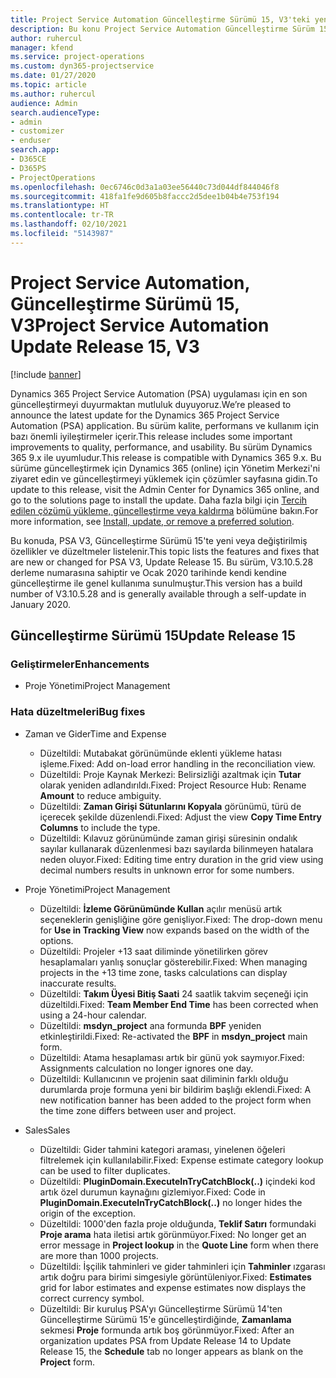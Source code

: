 ```yaml
---
title: Project Service Automation Güncelleştirme Sürümü 15, V3'teki yenilikler veya değişiklikler
description: Bu konu Project Service Automation Güncelleştirme Sürüm 15, V3'teki yenilikler hakkında bilgi sağlar.
author: ruhercul
manager: kfend
ms.service: project-operations
ms.custom: dyn365-projectservice
ms.date: 01/27/2020
ms.topic: article
ms.author: ruhercul
audience: Admin
search.audienceType:
- admin
- customizer
- enduser
search.app:
- D365CE
- D365PS
- ProjectOperations
ms.openlocfilehash: 0ec6746c0d3a1a03ee56440c73d044df844046f8
ms.sourcegitcommit: 418fa1fe9d605b8faccc2d5dee1b04b4e753f194
ms.translationtype: HT
ms.contentlocale: tr-TR
ms.lasthandoff: 02/10/2021
ms.locfileid: "5143987"
---
```

# <a name="project-service-automation-update-release-15-v3"></a><span data-ttu-id="6b178-103">Project Service Automation, Güncelleştirme Sürümü 15, V3</span><span class="sxs-lookup"><span data-stu-id="6b178-103">Project Service Automation Update Release 15, V3</span></span>

[!include [banner](../includes/psa-now-project-operations.md)]

<span data-ttu-id="6b178-104">Dynamics 365 Project Service Automation (PSA) uygulaması için en son güncelleştirmeyi duyurmaktan mutluluk duyuyoruz.</span><span class="sxs-lookup"><span data-stu-id="6b178-104">We’re pleased to announce the latest update for the Dynamics 365 Project Service Automation (PSA) application.</span></span> <span data-ttu-id="6b178-105">Bu sürüm kalite, performans ve kullanım için bazı önemli iyileştirmeler içerir.</span><span class="sxs-lookup"><span data-stu-id="6b178-105">This release includes some important improvements to quality, performance, and usability.</span></span> <span data-ttu-id="6b178-106">Bu sürüm Dynamics 365 9.x ile uyumludur.</span><span class="sxs-lookup"><span data-stu-id="6b178-106">This release is compatible with Dynamics 365 9.x.</span></span> <span data-ttu-id="6b178-107">Bu sürüme güncelleştirmek için Dynamics 365 (online) için Yönetim Merkezi'ni ziyaret edin ve güncelleştirmeyi yüklemek için çözümler sayfasına gidin.</span><span class="sxs-lookup"><span data-stu-id="6b178-107">To update to this release, visit the Admin Center for Dynamics 365 online, and go to the solutions page to install the update.</span></span> <span data-ttu-id="6b178-108">Daha fazla bilgi için [Tercih edilen çözümü yükleme, güncelleştirme veya kaldırma](https://docs.microsoft.com/power-platform/admin/install-remove-preferred-solution) bölümüne bakın.</span><span class="sxs-lookup"><span data-stu-id="6b178-108">For more information, see [Install, update, or remove a preferred solution](https://docs.microsoft.com/power-platform/admin/install-remove-preferred-solution).</span></span>

<span data-ttu-id="6b178-109">Bu konuda, PSA V3, Güncelleştirme Sürümü 15'te yeni veya değiştirilmiş özellikler ve düzeltmeler listelenir.</span><span class="sxs-lookup"><span data-stu-id="6b178-109">This topic lists the features and fixes that are new or changed for PSA V3, Update Release 15.</span></span> <span data-ttu-id="6b178-110">Bu sürüm, V3.10.5.28 derleme numarasına sahiptir ve Ocak 2020 tarihinde kendi kendine güncelleştirme ile genel kullanıma sunulmuştur.</span><span class="sxs-lookup"><span data-stu-id="6b178-110">This version has a build number of V3.10.5.28 and is generally available through a self-update in January 2020.</span></span>

## <a name="update-release-15"></a><span data-ttu-id="6b178-111">Güncelleştirme Sürümü 15</span><span class="sxs-lookup"><span data-stu-id="6b178-111">Update Release 15</span></span> 

### <a name="enhancements"></a><span data-ttu-id="6b178-112">Geliştirmeler</span><span class="sxs-lookup"><span data-stu-id="6b178-112">Enhancements</span></span>

- <span data-ttu-id="6b178-113">Proje Yönetimi</span><span class="sxs-lookup"><span data-stu-id="6b178-113">Project Management</span></span>

### <a name="bug-fixes"></a><span data-ttu-id="6b178-114">Hata düzeltmeleri</span><span class="sxs-lookup"><span data-stu-id="6b178-114">Bug fixes</span></span>

- <span data-ttu-id="6b178-115">Zaman ve Gider</span><span class="sxs-lookup"><span data-stu-id="6b178-115">Time and Expense</span></span>

  - <span data-ttu-id="6b178-116">Düzeltildi: Mutabakat görünümünde eklenti yükleme hatası işleme.</span><span class="sxs-lookup"><span data-stu-id="6b178-116">Fixed: Add on-load error handling in the reconciliation view.</span></span>
  - <span data-ttu-id="6b178-117">Düzeltildi: Proje Kaynak Merkezi: Belirsizliği azaltmak için **Tutar** olarak yeniden adlandırıldı.</span><span class="sxs-lookup"><span data-stu-id="6b178-117">Fixed: Project Resource Hub: Rename **Amount** to reduce ambiguity.</span></span>
  - <span data-ttu-id="6b178-118">Düzeltildi: **Zaman Girişi Sütunlarını Kopyala** görünümü, türü de içerecek şekilde düzenlendi.</span><span class="sxs-lookup"><span data-stu-id="6b178-118">Fixed: Adjust the view **Copy Time Entry Columns** to include the type.</span></span>
  - <span data-ttu-id="6b178-119">Düzeltildi: Kılavuz görünümünde zaman girişi süresinin ondalık sayılar kullanarak düzenlenmesi bazı sayılarda bilinmeyen hatalara neden oluyor.</span><span class="sxs-lookup"><span data-stu-id="6b178-119">Fixed: Editing time entry duration in the grid view using decimal numbers results in unknown error for some numbers.</span></span>

- <span data-ttu-id="6b178-120">Proje Yönetimi</span><span class="sxs-lookup"><span data-stu-id="6b178-120">Project Management</span></span>

  - <span data-ttu-id="6b178-121">Düzeltildi: **İzleme Görünümünde Kullan** açılır menüsü artık seçeneklerin genişliğine göre genişliyor.</span><span class="sxs-lookup"><span data-stu-id="6b178-121">Fixed: The drop-down menu for **Use in Tracking View** now expands based on the width of the options.</span></span>
  - <span data-ttu-id="6b178-122">Düzeltildi: Projeler +13 saat diliminde yönetilirken görev hesaplamaları yanlış sonuçlar gösterebilir.</span><span class="sxs-lookup"><span data-stu-id="6b178-122">Fixed: When managing projects in the +13 time zone, tasks calculations can display inaccurate results.</span></span>
  - <span data-ttu-id="6b178-123">Düzeltildi: **Takım Üyesi Bitiş Saati** 24 saatlik takvim seçeneği için düzeltildi.</span><span class="sxs-lookup"><span data-stu-id="6b178-123">Fixed: **Team Member End Time** has been corrected when using a 24-hour calendar.</span></span>
  - <span data-ttu-id="6b178-124">Düzeltildi: **msdyn_project** ana formunda **BPF** yeniden etkinleştirildi.</span><span class="sxs-lookup"><span data-stu-id="6b178-124">Fixed: Re-activated the **BPF** in **msdyn_project** main form.</span></span>
  - <span data-ttu-id="6b178-125">Düzeltildi: Atama hesaplaması artık bir günü yok saymıyor.</span><span class="sxs-lookup"><span data-stu-id="6b178-125">Fixed: Assignments calculation no longer ignores one day.</span></span>
  - <span data-ttu-id="6b178-126">Düzeltildi: Kullanıcının ve projenin saat diliminin farklı olduğu durumlarda proje formuna yeni bir bildirim başlığı eklendi.</span><span class="sxs-lookup"><span data-stu-id="6b178-126">Fixed: A new notification banner has been added to the project form when the time zone differs between user and project.</span></span>

- <span data-ttu-id="6b178-127">Sales</span><span class="sxs-lookup"><span data-stu-id="6b178-127">Sales</span></span>

  - <span data-ttu-id="6b178-128">Düzeltildi: Gider tahmini kategori araması, yinelenen öğeleri filtrelemek için kullanılabilir.</span><span class="sxs-lookup"><span data-stu-id="6b178-128">Fixed: Expense estimate category lookup can be used to filter duplicates.</span></span>
  - <span data-ttu-id="6b178-129">Düzeltildi: **PluginDomain.ExecuteInTryCatchBlock(..)** içindeki kod artık özel durumun kaynağını gizlemiyor.</span><span class="sxs-lookup"><span data-stu-id="6b178-129">Fixed: Code in **PluginDomain.ExecuteInTryCatchBlock(..)** no longer hides the origin of the exception.</span></span>
  - <span data-ttu-id="6b178-130">Düzeltildi: 1000'den fazla proje olduğunda, **Teklif Satırı** formundaki **Proje arama** hata iletisi artık görünmüyor.</span><span class="sxs-lookup"><span data-stu-id="6b178-130">Fixed: No longer get an error message in **Project lookup** in the **Quote Line** form when there are more than 1000 projects.</span></span>
  - <span data-ttu-id="6b178-131">Düzeltildi: İşçilik tahminleri ve gider tahminleri için **Tahminler** ızgarası artık doğru para birimi simgesiyle görüntüleniyor.</span><span class="sxs-lookup"><span data-stu-id="6b178-131">Fixed: **Estimates** grid for labor estimates and expense estimates now displays the correct currency symbol.</span></span>
  - <span data-ttu-id="6b178-132">Düzeltildi: Bir kuruluş PSA'yı Güncelleştirme Sürümü 14'ten Güncelleştirme Sürümü 15'e güncelleştirdiğinde, **Zamanlama** sekmesi **Proje** formunda artık boş görünmüyor.</span><span class="sxs-lookup"><span data-stu-id="6b178-132">Fixed: After an organization updates PSA from Update Release 14 to Update Release 15, the **Schedule** tab no longer appears as blank on the **Project** form.</span></span>
